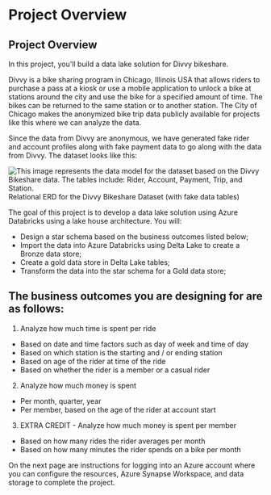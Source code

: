 # Project Overview

## Project Overview
In this project, you'll build a data lake solution for Divvy bikeshare.

Divvy is a bike sharing program in Chicago, Illinois USA that allows riders to purchase a pass at a kiosk or use a mobile application to unlock a bike at stations around the city and use the bike for a specified amount of time. The bikes can be returned to the same station or to another station. The City of Chicago makes the anonymized bike trip data publicly available for projects like this where we can analyze the data.

Since the data from Divvy are anonymous, we have generated fake rider and account profiles along with fake payment data to go along with the data from Divvy. The dataset looks like this:

![This image represents the data model for the dataset based on the Divvy Bikeshare data. The tables include: Rider, Account, Payment, Trip, and Station.](https://video.udacity-data.com/topher/2022/March/6239366d_dend-project-erd/dend-project-erd.jpeg)
Relational ERD for the Divvy Bikeshare Dataset (with fake data tables)

The goal of this project is to develop a data lake solution using Azure Databricks using a lake house architecture. You will:

- Design a star schema based on the business outcomes listed below;
- Import the data into Azure Databricks using Delta Lake to create a Bronze data store;
- Create a gold data store in Delta Lake tables;
- Transform the data into the star schema for a Gold data store;

## The business outcomes you are designing for are as follows:
1. Analyze how much time is spent per ride
- Based on date and time factors such as day of week and time of day
- Based on which station is the starting and / or ending station
- Based on age of the rider at time of the ride
- Based on whether the rider is a member or a casual rider

2. Analyze how much money is spent
- Per month, quarter, year
- Per member, based on the age of the rider at account start

3. EXTRA CREDIT - Analyze how much money is spent per member
- Based on how many rides the rider averages per month
- Based on how many minutes the rider spends on a bike per month

On the next page are instructions for logging into an Azure account where you can configure the resources, Azure Synapse Workspace, and data storage to complete the project.

